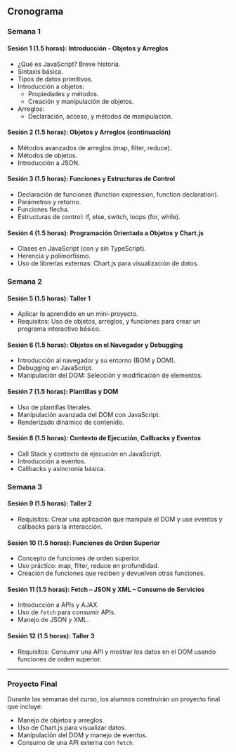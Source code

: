
## **Cronograma**
### **Semana 1**
#### **Sesión 1 (1.5 horas): Introducción - Objetos y Arreglos**
- ¿Qué es JavaScript? Breve historia.
- Sintaxis básica.
- Tipos de datos primitivos.
- Introducción a objetos:
  - Propiedades y métodos.
  - Creación y manipulación de objetos.
- Arreglos:
  - Declaración, acceso, y métodos de manipulación.
  
#### **Sesión 2 (1.5 horas): Objetos y Arreglos (continuación)**
- Métodos avanzados de arreglos (map, filter, reduce).
- Métodos de objetos.
- Introducción a JSON.
  
#### **Sesión 3 (1.5 horas): Funciones y Estructuras de Control**
- Declaración de funciones (function expression, function declaration).
- Parámetros y retorno.
- Funciones flecha.
- Estructuras de control: if, else, switch, loops (for, while).

#### **Sesión 4 (1.5 horas): Programación Orientada a Objetos y Chart.js**
- Clases en JavaScript (con y sin TypeScript).
- Herencia y polimorfismo.
- Uso de librerías externas: Chart.js para visualización de datos.
  
### **Semana 2**
#### **Sesión 5 (1.5 horas): Taller 1**
- Aplicar lo aprendido en un mini-proyecto.
- Requisitos: Uso de objetos, arreglos, y funciones para crear un programa interactivo básico.

#### **Sesión 6 (1.5 horas): Objetos en el Navegador y Debugging**
- Introducción al navegador y su entorno (BOM y DOM).
- Debugging en JavaScript.
- Manipulación del DOM: Selección y modificación de elementos.

#### **Sesión 7 (1.5 horas): Plantillas y DOM**
- Uso de plantillas literales.
- Manipulación avanzada del DOM con JavaScript.
- Renderizado dinámico de contenido.

#### **Sesión 8 (1.5 horas): Contexto de Ejecución, Callbacks y Eventos**
- Call Stack y contexto de ejecución en JavaScript.
- Introducción a eventos.
- Callbacks y asíncronía básica.

### **Semana 3**
#### **Sesión 9 (1.5 horas): Taller 2**
- Requisitos: Crear una aplicación que manipule el DOM y use eventos y callbacks para la interacción.

#### **Sesión 10 (1.5 horas): Funciones de Orden Superior**
- Concepto de funciones de orden superior.
- Uso práctico: map, filter, reduce en profundidad.
- Creación de funciones que reciben y devuelven otras funciones.

#### **Sesión 11 (1.5 horas): Fetch – JSON y XML – Consumo de Servicios**
- Introducción a APIs y AJAX.
- Uso de `fetch` para consumir APIs.
- Manejo de JSON y XML.

#### **Sesión 12 (1.5 horas): Taller 3**
- Requisitos: Consumir una API y mostrar los datos en el DOM usando funciones de orden superior.

---

### **Proyecto Final**
Durante las semanas del curso, los alumnos construirán un proyecto final que incluye:
- Manejo de objetos y arreglos.
- Uso de Chart.js para visualizar datos.
- Manipulación del DOM y manejo de eventos.
- Consumo de una API externa con `fetch`.
